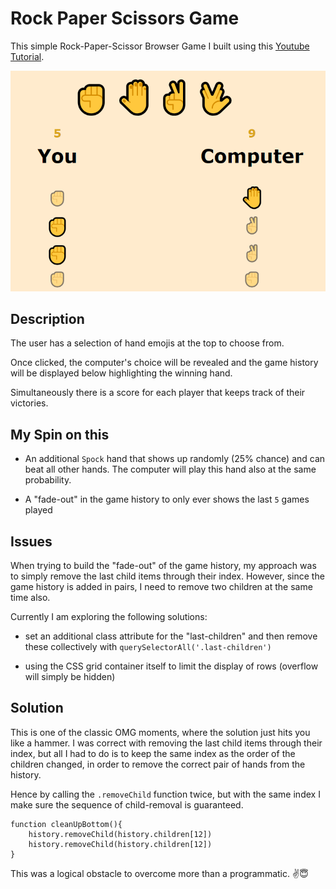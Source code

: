 # Rock Paper Scissors Game 

This simple Rock-Paper-Scissor Browser Game I built using this [Youtube Tutorial](https://youtu.be/1yS-JV4fWqY). 

![Screenshot of Game](screenshot.png)

## Description

The user has a selection of hand emojis at the top to choose from. 

Once clicked, the computer's choice will be revealed and the game history will be displayed below highlighting the winning hand. 

Simultaneously there is a score for each player that keeps track of their victories. 

## My Spin on this

- An additional `Spock` hand that shows up randomly (25% chance) and can beat all other hands. The computer will play this hand also at the same probability. 

- A "fade-out" in the game history to only ever shows the last `5` games played

## Issues

When trying to build the "fade-out" of the game history, my approach was to simply remove the last child items through their index.
However, since the game history is added in pairs, I need to remove two children at the same time also.

Currently I am exploring the following solutions: 

- set an additional class attribute for the "last-children" and then remove these collectively with `querySelectorAll('.last-children')`

- using the CSS grid container itself to limit the display of rows (overflow will simply be hidden)

## Solution

This is one of the classic OMG moments, where the solution just hits you like a hammer.
I was correct with removing the last child items through their index, but all I had to do is to keep the same index as the order of the children changed, in order to remove the correct pair of hands from the history. 

Hence by calling the `.removeChild` function twice, but with the same index I make sure the sequence of child-removal is guaranteed. 

```
function cleanUpBottom(){
    history.removeChild(history.children[12])
    history.removeChild(history.children[12])
}
```

This was a logical obstacle to overcome more than a programmatic. ✌😇


